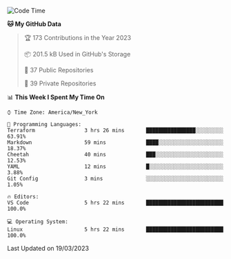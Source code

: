 <!--START_SECTION:waka-->
![Code Time](http://img.shields.io/badge/Code%20Time-145%20hrs%2052%20mins-blue)

**🐱 My GitHub Data** 

> 🏆 173 Contributions in the Year 2023
 > 
> 📦 201.5 kB Used in GitHub's Storage 
 > 
> 📜 37 Public Repositories 
 > 
> 🔑 39 Private Repositories  
 > 
📊 **This Week I Spent My Time On** 

```text
⌚︎ Time Zone: America/New_York

💬 Programming Languages: 
Terraform                3 hrs 26 mins       ████████████████░░░░░░░░░   63.91% 
Markdown                 59 mins             ████░░░░░░░░░░░░░░░░░░░░░   18.37% 
Cheetah                  40 mins             ███░░░░░░░░░░░░░░░░░░░░░░   12.53% 
YAML                     12 mins             █░░░░░░░░░░░░░░░░░░░░░░░░   3.88% 
Git Config               3 mins              ░░░░░░░░░░░░░░░░░░░░░░░░░   1.05%

🔥 Editors: 
VS Code                  5 hrs 22 mins       █████████████████████████   100.0%

💻 Operating System: 
Linux                    5 hrs 22 mins       █████████████████████████   100.0%

```


 Last Updated on 19/03/2023
<!--END_SECTION:waka-->